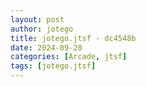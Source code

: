 ```yaml
---
layout: post
author: jotego
title: jotego.jtsf - dc4548b
date: 2024-09-20
categories: [Arcade, jtsf]
tags: [jotego.jtsf]
---
```


